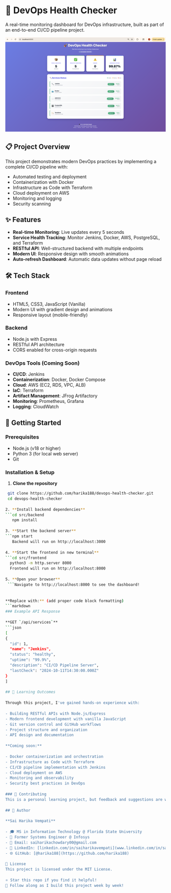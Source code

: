 # 🚀 DevOps Health Checker

A real-time monitoring dashboard for DevOps infrastructure, built as part of an end-to-end CI/CD pipeline project.

![Dashboard](screenshots/dashboard-screenshot.png)

## 📋 Project Overview

This project demonstrates modern DevOps practices by implementing a complete CI/CD pipeline with:
- Automated testing and deployment
- Containerization with Docker
- Infrastructure as Code with Terraform
- Cloud deployment on AWS
- Monitoring and logging
- Security scanning

## ✨ Features

- **Real-time Monitoring**: Live updates every 5 seconds
- **Service Health Tracking**: Monitor Jenkins, Docker, AWS, PostgreSQL, and Terraform
- **RESTful API**: Well-structured backend with multiple endpoints
- **Modern UI**: Responsive design with smooth animations
- **Auto-refresh Dashboard**: Automatic data updates without page reload

## 🛠️ Tech Stack

### Frontend
- HTML5, CSS3, JavaScript (Vanilla)
- Modern UI with gradient design and animations
- Responsive layout (mobile-friendly)

### Backend
- Node.js with Express
- RESTful API architecture
- CORS enabled for cross-origin requests

### DevOps Tools (Coming Soon)
- **CI/CD**: Jenkins
- **Containerization**: Docker, Docker Compose
- **Cloud**: AWS (EC2, RDS, VPC, ALB)
- **IaC**: Terraform
- **Artifact Management**: JFrog Artifactory
- **Monitoring**: Prometheus, Grafana
- **Logging**: CloudWatch

## 🚀 Getting Started

### Prerequisites
- Node.js (v18 or higher)
- Python 3 (for local web server)
- Git

### Installation & Setup

1. **Clone the repository**
  ```bash
   git clone https://github.com/harika188/devops-health-checker.git
   cd devops-health-checker

 2. **Install backend dependencies**
  ```cd src/backend
     npm install

 3. **Start the backend server**
  ```npm start
     Backend will run on http://localhost:3000

4. **Start the frontend in new terminal**
  ```cd src/frontend
    python3 -m http.server 8000
    Frontend will run on http://localhost:8000

5. **Open your browser**
   ```Navigate to http://localhost:8000 to see the dashboard!


**Replace with:** (add proper code block formatting)
```markdown
### Example API Response

**GET `/api/services`**
```json
[
  {
    "id": 1,
    "name": "Jenkins",
    "status": "healthy",
    "uptime": "99.9%",
    "description": "CI/CD Pipeline Server",
    "lastCheck": "2024-10-11T14:30:00.000Z"
  }
]

 ## 🎯 Learning Outcomes

 Through this project, I've gained hands-on experience with:

- Building RESTful APIs with Node.js/Express
- Modern frontend development with vanilla JavaScript
- Git version control and GitHub workflows
- Project structure and organization
- API design and documentation

**Coming soon:**

- Docker containerization and orchestration
- Infrastructure as Code with Terraform
- CI/CD pipeline implementation with Jenkins
- Cloud deployment on AWS
- Monitoring and observability
- Security best practices in DevOps

### 🤝 Contributing
This is a personal learning project, but feedback and suggestions are welcome!

## 👤 Author

**Sai Harika Vempati**

- 🎓 MS in Information Technology @ Florida State University
- 💼 Former Systems Engineer @ Infosys
- 📧 Email: saiharikachowdary00@gmail.com
- 💼 LinkedIn: [linkedin.com/in/saiharikavempati](www.linkedin.com/in/sai-harika-vempati-5a3748193)
- 🌐 GitHub: [@harika188](https://github.com/harika188)

📄 License
This project is licensed under the MIT License.

⭐ Star this repo if you find it helpful!
📝 Follow along as I build this project week by week!

